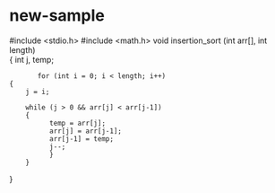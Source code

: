 # new-sample
#include <stdio.h>
#include <math.h>
void insertion_sort (int arr[], int length)  
{
	int j, temp;  
		
           for (int i = 0; i < length; i++)  
	{  
		j = i;  
		
		while (j > 0 && arr[j] < arr[j-1])  
		{  
			  temp = arr[j];  
			  arr[j] = arr[j-1];  
			  arr[j-1] = temp;  
			  j--;  
			  }  
		}  
}  
